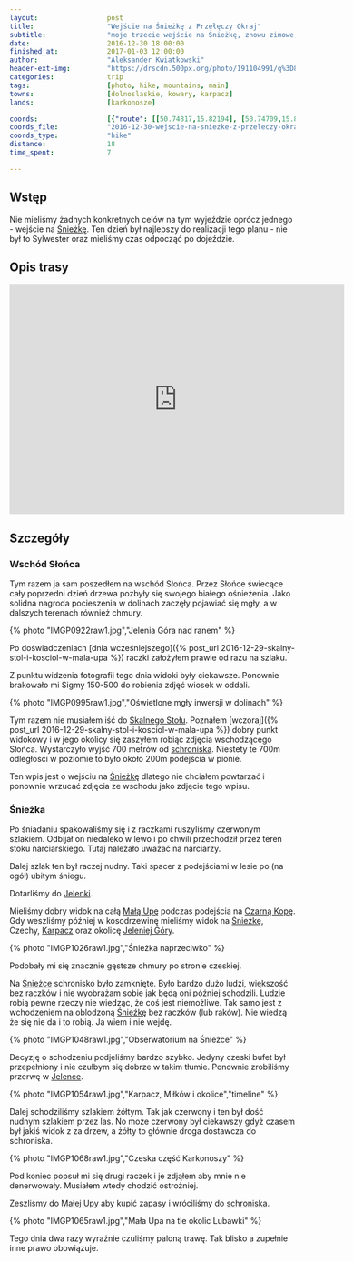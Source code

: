 ```yaml
---
layout:                 post
title:                  "Wejście na Śnieżkę z Przełęczy Okraj"
subtitle:               "moje trzecie wejście na Śnieżkę, znowu zimowe, tym razem wyraźnie oblodzone szlaki"
date:                   2016-12-30 18:00:00
finished_at:            2017-01-03 12:00:00
author:                 "Aleksander Kwiatkowski"
header-ext-img:         "https://drscdn.500px.org/photo/191104991/q%3D80_m%3D2000/e0390d85b98a39b27524fea964dbd434"
categories:             trip
tags:                   [photo, hike, mountains, main]
towns:                  [dolnoslaskie, kowary, karpacz]
lands:                  [karkonosze]

coords:                 [{"route": [[50.74817,15.82194], [50.74709,15.82013], [50.74991,15.81014], [50.74828,15.79031], [50.74562,15.78640], [50.74217,15.77769], [50.74391,15.76507], [50.73807,15.74332], [50.73516,15.74190], [50.73622,15.74040]], "type": "hike"}, {"route": [[50.74209,15.77778], [50.74190,15.78288], [50.74388,15.78752], [50.74187,15.79911], [50.74312,15.81456], [50.74369,15.81906], [50.74709,15.82361]], "type": "hike"}]
coords_file:            "2016-12-30-wejscie-na-sniezke-z-przeleczy-okraj.json"
coords_type:            "hike"
distance:               18
time_spent:             7

---
```


[wiki-sniezka]: https://pl.wikipedia.org/wiki/%C5%9Anie%C5%BCka
[wiki-schronisko-jelenka]: https://pl.wikipedia.org/wiki/Jelenka_(schronisko)
[wiki-mala-upa]: https://pl.wikipedia.org/wiki/Mal%C3%A1_%C3%9Apa
[wiki-czarna-kopa]: https://pl.wikipedia.org/wiki/Czarna_Kopa_(Karkonosze)
[wiki-skalny-stol]: https://pl.wikipedia.org/wiki/Skalny_St%C3%B3%C5%82
[wiki-schronisko-okraj]: https://pl.wikipedia.org/wiki/Schronisko_PTTK_%E2%80%9ENa_Prze%C5%82%C4%99czy_Okraj%E2%80%9D
[wiki-karpacz]: https://pl.wikipedia.org/wiki/Karpacz
[wiki-jelenia-gora]: https://pl.wikipedia.org/wiki/Jelenia_G%C3%B3ra

Wstęp
-----

Nie mieliśmy żadnych konkretnych celów na tym wyjeździe oprócz
jednego - wejście na [Śnieżkę][wiki-sniezka]. Ten dzień był najlepszy do realizacji
tego planu -
nie był to Sylwester oraz mieliśmy czas odpocząć po dojeździe.

Opis trasy
----------

<iframe height='405' width='590' frameborder='0' allowtransparency='true' scrolling='no' src='https://www.strava.com/activities/818479353/embed/a1e209fb62674d68085f00bed34e1c419df7cb74'></iframe>

Szczegóły
---------

### Wschód Słońca

Tym razem ja sam poszedłem na wschód Słońca. Przez Słońce świecące cały poprzedni
dzień drzewa pozbyły się swojego białego ośnieżenia. Jako solidna nagroda pocieszenia
w dolinach zaczęły pojawiać się mgły, a w dalszych terenach również chmury.

{% photo "IMGP0922raw1.jpg","Jelenia Góra nad ranem" %}


Po doświadczeniach
[dnia wcześniejszego]({% post_url 2016-12-29-skalny-stol-i-kosciol-w-mala-upa %})
raczki założyłem prawie od razu na szlaku.

Z punktu widzenia fotografii tego dnia widoki były ciekawsze. Ponownie
brakowało mi Sigmy 150-500 do robienia zdjęć wiosek w oddali.

{% photo "IMGP0995raw1.jpg","Oświetlone mgły inwersji w dolinach" %}


Tym razem nie musiałem iść do [Skalnego Stołu][wiki-skalny-stol].
Poznałem [wczoraj]({% post_url 2016-12-29-skalny-stol-i-kosciol-w-mala-upa %})
dobry punkt widokowy i w jego okolicy się zaszyłem robiąc zdjęcia
wschodzącego Słońca. Wystarczyło wyjść 700 metrów od
[schroniska][wiki-schronisko-okraj]. Niestety te 700m odległosci w poziomie
to było około 200m podejścia w pionie.

Ten wpis jest o wejściu na [Śnieżkę][wiki-sniezka] dlatego nie chciałem
powtarzać i ponownie wrzucać zdjęcia ze wschodu jako zdjęcie tego wpisu.

### Śnieżka

Po śniadaniu spakowaliśmy się i z raczkami ruszyliśmy czerwonym szlakiem.
Odbijał on niedaleko w lewo i po chwili przechodził przez
teren stoku narciarskiego. Tutaj należało uważać na narciarzy.

Dalej szlak ten był raczej nudny. Taki spacer z podejściami w lesie po (na ogół) ubitym śniegu.


Dotarliśmy do [Jelenki][wiki-schronisko-jelenka].

Mieliśmy dobry widok na całą [Małą Upę][wiki-mala-upa] podczas podejścia
na [Czarną Kopę][wiki-czarna-kopa]. Gdy weszliśmy później w kosodrzewinę
mieliśmy widok na [Śnieżkę][wiki-sniezka], Czechy,
[Karpacz][wiki-karpacz] oraz okolicę [Jeleniej Góry][wiki-jelenia-gora].

{% photo "IMGP1026raw1.jpg","Śnieżka naprzeciwko" %}

Podobały mi się znacznie gęstsze chmury po stronie czeskiej.


Na [Śnieżce][wiki-sniezka] schronisko było zamknięte. Było bardzo dużo ludzi,
większość bez raczków i nie wyobrażam sobie jak będą oni później schodzili.
Ludzie robią pewne rzeczy nie wiedząc, że coś jest niemożliwe. Tak samo
jest z wchodzeniem na oblodzoną [Śnieźkę][wiki-sniezka] bez raczków (lub raków).
Nie wiedzą że się nie da i to robią. Ja wiem i nie wejdę.

{% photo "IMGP1048raw1.jpg","Obserwatorium na Śnieżce" %}

Decyzję o schodzeniu podjeliśmy bardzo szybko. Jedyny czeski bufet był przepełniony
i nie czułbym się dobrze w takim tłumie. Ponownie zrobiliśmy
przerwę w [Jelence][wiki-schronisko-jelenka].

{% photo "IMGP1054raw1.jpg","Karpacz, Miłków i okolice","timeline" %}


Dalej schodziliśmy szlakiem żółtym. Tak jak czerwony i ten był dość nudnym
szlakiem przez las. No może czerwony był ciekawszy gdyż czasem był jakiś
widok z za drzew, a żółty to głównie droga dostawcza do schroniska.

{% photo "IMGP1068raw1.jpg","Czeska część Karkonoszy" %}


Pod koniec popsuł mi się drugi raczek i je zdjąłem aby mnie nie denerwowały.
Musiałem wtedy chodzić ostrożniej.



Zeszliśmy do [Małej Upy][wiki-mala-upa] aby kupić zapasy i wróciliśmy
do [schroniska][wiki-schronisko-okraj].

{% photo "IMGP1065raw1.jpg","Mała Upa na tle okolic Lubawki" %}


Tego dnia dwa razy wyraźnie czuliśmy paloną trawę. Tak blisko a zupełnie inne
prawo obowiązuje.
